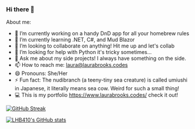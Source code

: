 ### Hi there 👋

About me:

- 🔭 I’m currently working on a handy DnD app for all your homebrew rules
- 🌱 I’m currently learning .NET, C#, and Mud Blazor
- 👯 I’m looking to collaborate on anything! Hit me up and let's collab
- 🤔 I’m looking for help with Python it's tricky sometimes...
- 💬 Ask me about my side projects! I always have something on the side.
- 📫 How to reach me: laura@laurabrooks.codes
- 😄 Pronouns: She/Her
- ⚡ Fun fact: The nudibranch (a teeny-tiny sea creature) is called umiushi in Japanese, it literally means sea cow. Weird for such a small thing!
- 💻 This is my portfolio https://www.laurabrooks.codes/ check it out! <nl>



[![GitHub Streak](https://github-readme-streak-stats.herokuapp.com?user=LHB410&theme=dracula&date_format=M%20j%5B%2C%20Y%5D&sideLabels=7881DD)](https://git.io/streak-stats)

[![LHB410's GitHub stats](https://github-readme-stats.vercel.app/api?username=LHB410&theme=dracula&show_icons=true)](https://github.com/anuraghazra/github-readme-stats)
